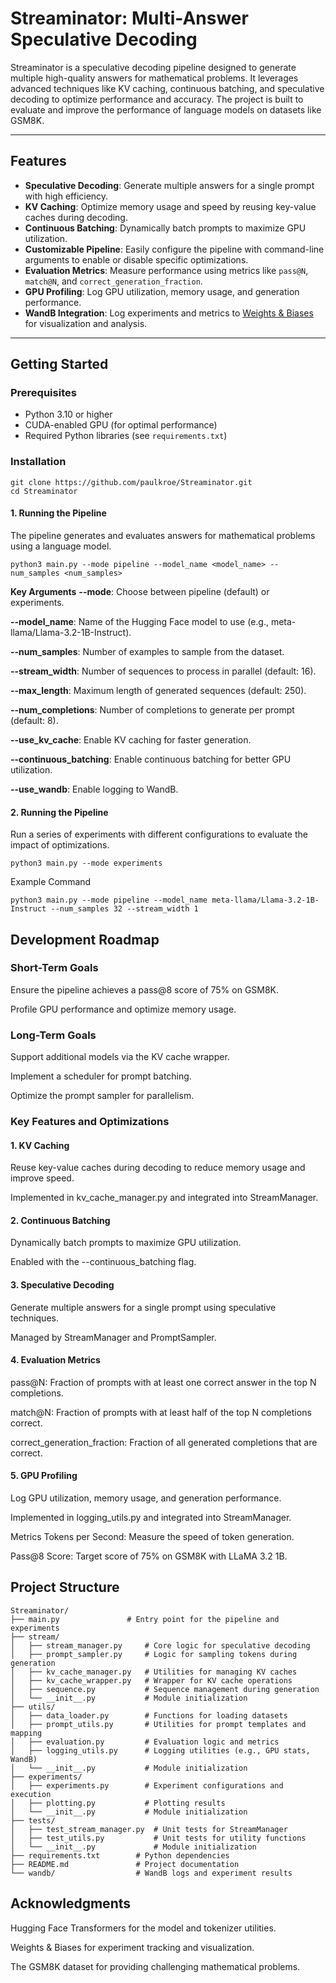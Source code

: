 # Streaminator: Multi-Answer Speculative Decoding

Streaminator is a speculative decoding pipeline designed to generate multiple high-quality answers for mathematical problems. It leverages advanced techniques like KV caching, continuous batching, and speculative decoding to optimize performance and accuracy. The project is built to evaluate and improve the performance of language models on datasets like GSM8K.

---

## Features

- **Speculative Decoding**: Generate multiple answers for a single prompt with high efficiency.
- **KV Caching**: Optimize memory usage and speed by reusing key-value caches during decoding.
- **Continuous Batching**: Dynamically batch prompts to maximize GPU utilization.
- **Customizable Pipeline**: Easily configure the pipeline with command-line arguments to enable or disable specific optimizations.
- **Evaluation Metrics**: Measure performance using metrics like `pass@N`, `match@N`, and `correct_generation_fraction`.
- **GPU Profiling**: Log GPU utilization, memory usage, and generation performance.
- **WandB Integration**: Log experiments and metrics to [Weights & Biases](https://wandb.ai/) for visualization and analysis.

---

## Getting Started

### Prerequisites

- Python 3.10 or higher
- CUDA-enabled GPU (for optimal performance)
- Required Python libraries (see `requirements.txt`)

### Installation

```
git clone https://github.com/paulkroe/Streaminator.git
cd Streaminator
```

#### 1. Running the Pipeline

The pipeline generates and evaluates answers for mathematical problems using a language model.

```
python3 main.py --mode pipeline --model_name <model_name> --num_samples <num_samples>
```

**Key Arguments**
**--mode**: Choose between pipeline (default) or experiments.

**--model_name**: Name of the Hugging Face model to use (e.g., meta-llama/Llama-3.2-1B-Instruct).

**--num_samples**: Number of examples to sample from the dataset.

**--stream_width**: Number of sequences to process in parallel (default: 16).

**--max_length**: Maximum length of generated sequences (default: 250).

**--num_completions**: Number of completions to generate per prompt (default: 8).

**--use_kv_cache**: Enable KV caching for faster generation.

**--continuous_batching**: Enable continuous batching for better GPU utilization.

**--use_wandb**: Enable logging to WandB.

#### 2. Running the Pipeline
Run a series of experiments with different configurations to evaluate the impact of optimizations.

```
python3 main.py --mode experiments
```

Example Command

```
python3 main.py --mode pipeline --model_name meta-llama/Llama-3.2-1B-Instruct --num_samples 32 --stream_width 1
```

## Development Roadmap
### Short-Term Goals
Ensure the pipeline achieves a pass@8 score of 75% on GSM8K.

Profile GPU performance and optimize memory usage.

### Long-Term Goals
Support additional models via the KV cache wrapper.

Implement a scheduler for prompt batching.

Optimize the prompt sampler for parallelism.

### Key Features and Optimizations
#### 1. KV Caching
Reuse key-value caches during decoding to reduce memory usage and improve speed.

Implemented in kv_cache_manager.py and integrated into StreamManager.

#### 2. Continuous Batching
Dynamically batch prompts to maximize GPU utilization.

Enabled with the --continuous_batching flag.

#### 3. Speculative Decoding
Generate multiple answers for a single prompt using speculative techniques.

Managed by StreamManager and PromptSampler.

#### 4. Evaluation Metrics
pass@N: Fraction of prompts with at least one correct answer in the top N completions.

match@N: Fraction of prompts with at least half of the top N completions correct.

correct_generation_fraction: Fraction of all generated completions that are correct.

#### 5. GPU Profiling
Log GPU utilization, memory usage, and generation performance.

Implemented in logging_utils.py and integrated into StreamManager.

Metrics
Tokens per Second: Measure the speed of token generation.

Pass@8 Score: Target score of 75% on GSM8K with LLaMA 3.2 1B.

## Project Structure

```
Streaminator/
├── main.py               # Entry point for the pipeline and experiments
├── stream/
│   ├── stream_manager.py     # Core logic for speculative decoding
│   ├── prompt_sampler.py     # Logic for sampling tokens during generation
│   ├── kv_cache_manager.py   # Utilities for managing KV caches
│   ├── kv_cache_wrapper.py   # Wrapper for KV cache operations
│   ├── sequence.py           # Sequence management during generation
│   └── __init__.py           # Module initialization
├── utils/
│   ├── data_loader.py        # Functions for loading datasets
│   ├── prompt_utils.py       # Utilities for prompt templates and mapping
│   ├── evaluation.py         # Evaluation logic and metrics
│   ├── logging_utils.py      # Logging utilities (e.g., GPU stats, WandB)
│   └── __init__.py           # Module initialization
├── experiments/
│   ├── experiments.py        # Experiment configurations and execution
│   ├── plotting.py           # Plotting results
│   └── __init__.py           # Module initialization
├── tests/
│   ├── test_stream_manager.py  # Unit tests for StreamManager
│   ├── test_utils.py           # Unit tests for utility functions
│   └── __init__.py             # Module initialization
├── requirements.txt        # Python dependencies
├── README.md               # Project documentation
└── wandb/                  # WandB logs and experiment results
```

## Acknowledgments
Hugging Face Transformers for the model and tokenizer utilities.

Weights & Biases for experiment tracking and visualization.

The GSM8K dataset for providing challenging mathematical problems.